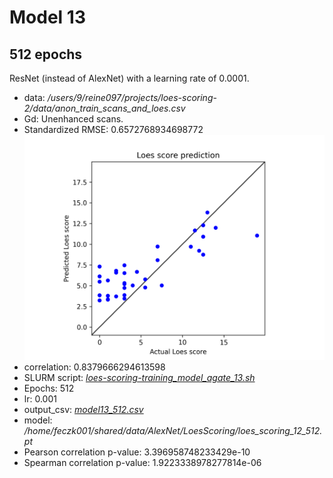 # Model 13
## 512 epochs

ResNet (instead of AlexNet) with a learning rate of 0.0001.

* data: */users/9/reine097/projects/loes-scoring-2/data/anon_train_scans_and_loes.csv*
* Gd: Unenhanced scans.
* Standardized RMSE: 0.6572768934698772
![Model 13 (512 epochs)](model13_512.png "Model 13")
* correlation:    0.8379666294613598
* SLURM script: [*loes-scoring-training_model_agate_13.sh*](../../../bin/training/loes-scoring-training_model_agate_13_512.sh)
* Epochs: 512
* lr: 0.001
* output_csv: [*model13_512.csv*](model13_512.csv)
* model: */home/feczk001/shared/data/AlexNet/LoesScoring/loes_scoring_12_512.pt*
* Pearson correlation p-value: 3.396958748233429e-10
* Spearman correlation p-value: 1.9223338978277814e-06
